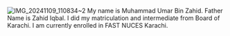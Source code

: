 ![IMG_20241109_110834~2](https://github.com/user-attachments/assets/ee070400-1aea-4de1-b642-36c751b60786)
My name is Muhammad Umar Bin Zahid. Father Name is Zahid Iqbal. I did my matriculation and intermediate from Board of Karachi. I am currently enrolled in FAST NUCES Karachi.
